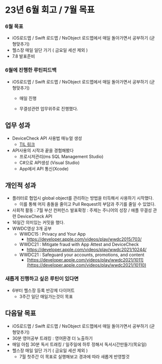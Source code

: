 # 23년 6월 회고 / 7월 목표

### 6월 목표

- iOS로드맵 / Swift 로드맵 / NsObject 로드맵에서 매일 돌아가면서 공부하기 (균형맞추기)
- 헬스장 매일 일단 가기 ( 금요일 세션 제외 )
- 7.8 발표준비

### 6월에 진행한 루틴피드백

- iOS로드맵 / Swift 로드맵 / NsObject 로드맵에서 매일 돌아가면서 공부하기 (균형맞추기)
    
    - 매일 진행
    
    - 무결성관련 업무위주로 진행했다.
    

## 업무 성과

- DeviceCheck API 사용법 매뉴얼 생성
    - [TIL 링크](https://github.com/isGeekCode/TIL/blob/main/Integrity/Integrity_DeviceCheck.md)
- API사용의 시작과 끝을 경험해봤다
    - 프로시저관리(ms SQL Management Studio)
    - C#으로 API생성 (Visual Studio)
    - App에서 API 통신(Xcode)

## 개인적 성과

- 플러터로 협업시 global object를 관리하는 방법을 터득해서 사용하기 시작했다.
    - 이를 통해 머지 충돌을 줄이고 Pull Request의 부담과 주기를 줄일 수 있었다.
- 사회적 활동 : 7월 부산 컨퍼런스 발표확정 : 주제는 주니어의 성장 / 애플 무결성 관련 DeviceCheck API
- 16일간 의미있는 커밋을 했다.
- WWDC영상 3개 공부
    - WWDC15 : Privacy and Your App
        - https://developer.apple.com/videos/play/wwdc2015/703/
    - WWDC21 : Mitigate fraud with App Attest and DeviceCheck
        - https://developer.apple.com/videos/play/wwdc2021/10244/
    - WWDC21 : Safeguard your accounts, promotions, and content
        - [https://developer.apple.com/videos/play/wwdc2021/1011](https://developer.apple.com/videos/play/wwdc2021/10110)

### 새롭게 진행하고 싶은 루틴이 있다면

- 6부터 헬스장 등록 반강제 다이어트
    - 3주간 일단 매일가는것이 목표

## 다음달 목표

- iOS로드맵 / Swift 로드맵 / NsObject 로드맵에서 매일 돌아가면서 공부하기 (균형맞추기)
- 30분 영어공부 트래킹 : 영어환경 더 노출하기
- 매일 아침 30분 독서 트래킹 / 일주일에 하루 정해서 독서시간만들기(목요일)
- 헬스장 매일 일단 가기 ( 금요일 세션 제외 )
    - 7월 첫주간 이 목표로 실행해보고 경과에 따라 새롭게 반영할것
